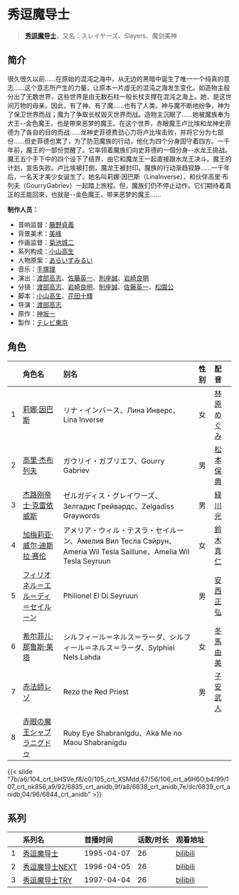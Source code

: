 # 秀逗魔导士


> <u>**[秀逗魔导士](https://bgm.tv/subject/2094)**</u>，又名：スレイヤーズ、Slayers、魔剑美神

## 简介

很久很久以前……在原始的混沌之海中，从无边的黑暗中诞生了唯一一个纯真的意志……这个意志所产生的力量，让原本一片虛无的混沌之海发生变化。如造物主般分出了无数世界，这些世界是由无数石柱一般长杖支撑在混沌之海上。她，是这世间万物的母亲。因此，有了神、有了魔……也有了人类。神与魔不断地纷争，神为了保卫世界而战；魔为了争取长杖毀灭世界而战。造物主沉眠了……她被魔族奉为大王--金色魔王，也是帶來恶梦的魔王。在这个世界，赤眼魔王卢比埃和龙神史菲德为了各自的目的而战……龙神史菲德费劲心力将卢比埃击败，并将它分为七部份……但史菲德也累了，为了防范魔族的行动，他化为四个分身固守着四方。一千年前，魔王的一部份觉醒了。它率领着魔族们向史菲德的一個分身--水龙王挑战。魔王五个手下中的四个设下了结界，由它和魔龙王一起直接跟水龙王决斗。魔王的计划，宣告失败。卢比埃被打倒，魔龙王被封印。魔族的行动渐趋寂静……一千年后，一名天才美少女诞生了。她名叫莉娜·因巴斯（LinaInverse），和伙伴高里·布列夫（GourryGabriev）一起踏上旅程。但，魔族们仍不停止动作。它们期待着真正的王能回來，也就是--金色魔王，带来恶梦的魔王……

**制作人员：**
- 音响监督：[藤野貞義](https://bgm.tv/person/178)
- 背景美术：[美峰](https://bgm.tv/person/27305)
- 作画监督：[菊池城二](https://bgm.tv/person/2393)
- 系列构成：[小山高生](https://bgm.tv/person/176)
- 人物原案：[あらいずみるい](https://bgm.tv/person/171)
- 音乐：[手塚理](https://bgm.tv/person/174)
- 演出：[渡部高志](https://bgm.tv/person/172)、[佐藤英一](https://bgm.tv/person/2014)、[則座誠](https://bgm.tv/person/3121)、[岩崎良明](https://bgm.tv/person/150)
- 分镜：[渡部高志](https://bgm.tv/person/172)、[岩崎良明](https://bgm.tv/person/150)、[則座誠](https://bgm.tv/person/3121)、[佐藤英一](https://bgm.tv/person/2014)、[松園公](https://bgm.tv/person/2631)
- 脚本：[小山高生](https://bgm.tv/person/176)、[花田十輝](https://bgm.tv/person/262)
- 导演：[渡部高志](https://bgm.tv/person/172)
- 原作：[神坂一](https://bgm.tv/person/170)
- 製作：[テレビ東京](https://bgm.tv/person/188)

## 角色

|     |   角色名   |   别名  | 性别 |  配音  |
|:--- |:------  |:----      |:---  |:--   |
| 1 | [莉娜·因巴斯](https://bgm.tv/character/104) | リナ・インバース、Лина Инверс、Lina Inverse | 女 | [林原めぐみ](https://bgm.tv/person/3919) |
| 2 | [高里·杰布列夫](https://bgm.tv/character/105) | ガウリイ・ガブリエフ、Gourry Gabriev | 男 | [松本保典](https://bgm.tv/person/3845) |
| 3 | [杰路刚帝士·克雷依威斯](https://bgm.tv/character/106) | ゼルガディス・グレイワーズ、Зелгадис Грейвардс、Zelgadiss Graywords | 男 | [緑川光](https://bgm.tv/person/3967) |
| 4 | [加梅莉亚·威尔·迪斯拉·赛伦](https://bgm.tv/character/107) | アメリア・ウィル・テスラ・セイルーン、Амелия Вил Тесла Сэйрун、Ameria Wil Tesla Saillune、Amelia Wil Tesla Seyruun | 女 | [鈴木真仁](https://bgm.tv/person/4528) |
| 5 | [フィリオネル＝エル＝ディ＝セイルーン](https://bgm.tv/character/6835) | Philionel El Di Seyruun | 男 | [安西正弘](https://bgm.tv/person/3959) |
| 6 | [希尔菲儿·那鲁斯·莱塔](https://bgm.tv/character/6838) | シルフィール＝ネルス＝ラーダ、シルフィール＝ネルス＝ラーダ、Sylphiel Nels Lahda | 女 | [冬馬由美](https://bgm.tv/person/3938) |
| 7 | [赤法師レゾ](https://bgm.tv/character/6839) | Rezo the Red Priest | 男 | [子安武人](https://bgm.tv/person/1096) |
| 8 | [赤眼の魔王シャブラニグドゥ](https://bgm.tv/character/6844) | Ruby Eye Shabranigdu、Aka Me no Maou Shabranigdu |  |  |

{{< slide "7b/a6/104_crt_bHSVe,f8/c0/105_crt_XSMdd,67/56/106_crt_a6H6O,b4/99/107_crt_nk856,a9/92/6835_crt_anidb,9f/a8/6838_crt_anidb,7e/dc/6839_crt_anidb,04/96/6844_crt_anidb" >}}

## 系列

|     |   系列名   |   首播时间  | 话数/时长  | 观看地址 |
|:---  |:------    |:----      |:---       |:---  |
| 1 |[秀逗魔导士](https://bgm.tv/subject/2094)| 1995-04-07 | 26 | [bilibili](https://www.bilibili.com/bangumi/play/ss1112)  |
| 2 |[秀逗魔导士NEXT](https://bgm.tv/subject/2096)| 1996-04-05 | 26 | [bilibili](https://www.bilibili.com/bangumi/play/ss1113)  |
| 3 |[秀逗魔导士TRY](https://bgm.tv/subject/2097)| 1997-04-04 | 26 | [bilibili](https://www.bilibili.com/bangumi/play/ss1114)  |




